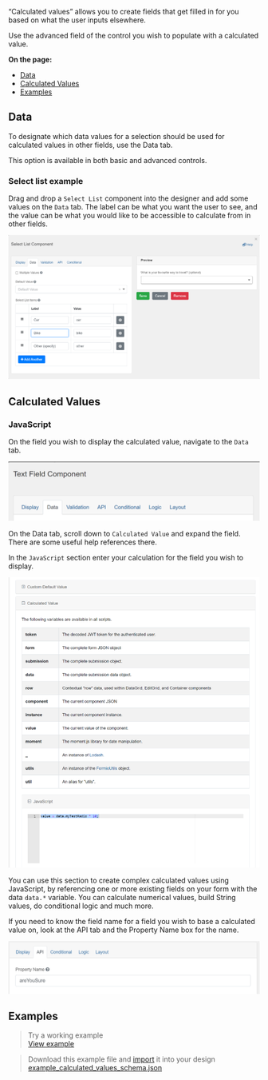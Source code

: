 “Calculated values” allows you to create fields that get filled in for you based on what the user inputs elsewhere.

Use the advanced field of the control you wish to populate with a calculated value.

**On the page:**
* [Data](#data)
* [Calculated Values](#Calculated-values) 
* [Examples](#examples)

## Data

To designate which data values for a selection should be used for calculated values in other fields, use the Data tab.

This option is available in both basic and advanced controls.

### Select list example
Drag and drop a `Select List` component into the designer and add some values on the `Data` tab. The label can be what you want the user to see, and the value can be what you would like to be accessible to calculate from in other fields.

![](images/conditional_select_list.png) 

## Calculated Values

### JavaScript
On the field you wish to display the calculated value, navigate to the `Data` tab.

![](images/data_tab.png) 

On the Data tab, scroll down to `Calculated Value` and expand the field. There are some useful help references there.

In the `JavaScript` section enter your calculation for the field you wish to display.

![value = data.myTestRadio * 10;](images/calculated_js.png)

You can use this section to create complex calculated values using JavaScript, by referencing one or more existing fields on your form with the data `data.*` variable. You can calculate numerical values, build String values, do conditional logic and much more.

If you need to know the field name for a field you wish to base a calculated value on, look at the API tab and the Property Name box for the name.

![](images/conditional_property_name.png)

## Examples
> Try a working example<br>
> [View example](https://chefs.nrs.gov.bc.ca/app/form/submit?f=858a4aba-7e7b-4019-80c1-78a414ee5129)

> Download this example file and [import](Import-Export) it into your design<br>
> [example_calculated_values_schema.json](examples/example_calculated_values_schema.json)
